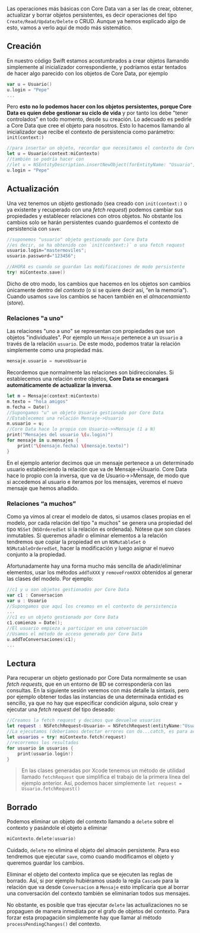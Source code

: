 
Las operaciones más básicas con Core Data van a ser las de crear, obtener, actualizar y borrar objetos persistentes, es decir operaciones del tipo `Create/Read/Update/Delete` o CRUD. Aunque ya hemos explicado algo de esto, vamos a verlo aquí de modo más sistemático.

## Creación

En nuestro código Swift estamos acostumbrados a crear objetos llamando simplemente al inicializador correspondiente, y podríamos estar tentados de hacer algo parecido con los objetos de Core Data, por ejemplo

```swift
var u = Usuario()
u.login = "Pepe"
...
```

Pero **esto no lo podemos hacer con los objetos persistentes, porque Core Data es quien debe gestionar su ciclo de vida** y por tanto los debe "tener controlados" en todo momento, desde su creación. Lo adecuado es pedirle a Core Data que cree el objeto para nosotros. Esto lo hacemos llamando al inicializador que recibe el contexto de persistencia como parámetro: `init(context:)`

```swift
//para insertar un objeto, recordar que necesitamos el contexto de Core Data
let u = Usuario(context:miContexto)
//también se podría hacer con
//let u = NSEntityDescription.insertNewObject(forEntityName: "Usuario", into: miContexto) as! Usuario
u.login = "Pepe"
```

## Actualización

Una vez tenemos un objeto gestionado (sea creado con `init(context:)` o ya existente y recuperado con una *fetch request*) podemos cambiar sus propiedades y establecer relaciones con otros objetos. No obstante los cambios solo se harán persistentes cuando guardemos el contexto de persistencia con `save`:

```swift
//suponemos "usuario" objeto gestionado por Core Data
//es decir, se ha obtenido con `init(context:)` o una fetch request
usuario.login="mastermoviles";
usuario.password="123456";

//AHORA es cuando se guardan las modificaciones de modo persistente
try! miContexto.save() 
```

Dicho de otro modo, los cambios que hacemos en los objetos son cambios únicamente dentro del *contexto* (o si se quiere decir así, “en la memoria”). Cuando usamos `save` los cambios se hacen también en el *almacenamiento* (*store*).

### Relaciones "a uno"

Las relaciones "uno a uno" se representan con propiedades que son objetos "individuales". Por ejemplo un `Mensaje` pertenece a un `Usuario` a través de la relación `usuario`. De este modo, podemos tratar la relación simplemente como una propiedad más.

```swift
mensaje.usuario = nuevoUsuario
```

Recordemos que normalmente las relaciones son bidireccionales. Si establecemos una relación entre objetos, **Core Data se encargará automáticamente de actualizar la inversa**. 

```swift
let m = Mensaje(context:miContexto) 
m.texto = "hola amigos"
m.fecha = Date()
//Supongamos "u" un objeto Usuario gestionado por Core Data
//Establecemos una relación Mensaje->Usuario
m.usuario = u;
//Core Data hace lo propio con Usuario->>Mensaje (1 a N)
print("Mensajes del usuario \(u.login)")
for mensaje in u.mensajes {
    print("\(mensaje.fecha) \(mensaje.texto)")
}
```

En el ejemplo anterior decimos que un mensaje pertenece a un determinado usuario estableciendo la relación que va de Mensaje->Usuario. Core Data hace lo propio con la inversa, que va de Usuario->>Mensaje, de modo que si accedemos al usuario e iteramos por los mensajes, veremos el nuevo mensaje que hemos añadido.

### Relaciones “a muchos”

Como ya vimos al crear el modelo de datos, si usamos clases propias en el modelo, por cada relación del tipo "a muchos" se genera una propiedad del tipo `NSSet` (`NSOrderedSet` si la relación es ordenada). Nótese que son clases inmutables. Si queremos añadir o eliminar elementos a la relación tendremos que copiar la propiedad en un `NSMutableSet` o `NSMutableOrderedSet`, hacer la modificación y luego asignar el nuevo conjunto a la propiedad.

Afortunadamente hay una forma mucho más sencilla de añadir/eliminar elementos, usar los métodos `addToXXX` y `removeFromXXX` obtenidos al generar las clases del modelo.  Por ejemplo:

```swift
//c1 y u son objetos gestionados por Core Data
var c1 : Conversacion
var u : Usuario
//Supongamos que aquí los creamos en el contexto de persistencia
...
//c1 es un objeto gestionado por Core Data
c1.comienzo = Date();
//El usuario empieza a participar en una conversación
//Usamos el método de acceso generado por Core Data
u.addToConversaciones(c1);
...
```

## Lectura

Para recuperar un objeto gestionado por Core Data normalmente se usan *fetch requests*, que en un entorno de BD se correspondería con las consultas. En la siguiente sesión veremos con más detalle la sintaxis, pero por ejemplo obtener todas las instancias de una determinada entidad es sencillo, ya que no hay que especificar condición alguna, solo crear y ejecutar una *fetch request* del tipo deseado:

```swift
//Creamos la fetch request y decimos que devuelve usuarios
let request : NSFetchRequest<Usuario> = NSFetchRequest(entityName:"Usuario")
//La ejecutamos (deberíamos detectar errores con do...catch, es para acortar el ejemplo)
let usuarios = try! miContexto.fetch(request)
//recorremos los resultados
for usuario in usuarios {
    print(usuario.login!)
}
```

> En las clases generadas por Xcode tenemos un método de utilidad llamado `fetchRequest` que simplifica el trabajo de la primera línea del ejemplo anterior. Así, podemos hacer simplemente `let request = Usuario.fetchRequest()`

## Borrado

Podemos eliminar un objeto del contexto llamando a `delete` sobre el contexto y pasándole el objeto a eliminar

```swift
miContexto.delete(usuario)
```

Cuidado, `delete` no elimina el objeto del almacén persistente. Para eso tendremos que ejecutar `save`, como cuando modificamos el objeto y queremos guardar los cambios.

Eliminar el objeto del contexto implica que se ejecuten las reglas de borrado. Así, si por ejemplo hubiéramos usado la regla `Cascade` para la relación que va desde `Conversacion` a `Mensaje` esto implicaría que al borrar una conversación del contexto también se eliminarían todos sus mensajes. 

No obstante, es posible que tras ejecutar `delete` las actualizaciones no se propaguen de manera inmediata por el grafo de objetos del contexto. Para forzar esta propagación simplemente hay que llamar al método `processPendingChanges()` del contexto.